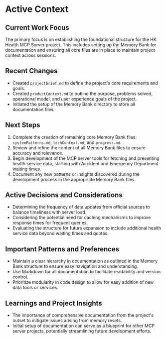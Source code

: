 # Active Context

## Current Work Focus
The primary focus is on establishing the foundational structure for the HK Health MCP Server project. This includes setting up the Memory Bank for documentation and ensuring all core files are in place to maintain project context across sessions.

## Recent Changes
- Created `projectbrief.md` to define the project's core requirements and goals.
- Created `productContext.md` to outline the purpose, problems solved, operational model, and user experience goals of the project.
- Initiated the setup of the Memory Bank directory to store all documentation files.

## Next Steps
1. Complete the creation of remaining core Memory Bank files: `systemPatterns.md`, `techContext.md`, and `progress.md`.
2. Review and refine the content of all Memory Bank files to ensure accuracy and relevance.
3. Begin development of the MCP server tools for fetching and presenting health service data, starting with Accident and Emergency Department waiting times.
4. Document any new patterns or insights discovered during the development process in the appropriate Memory Bank files.

## Active Decisions and Considerations
- Determining the frequency of data updates from official sources to balance timeliness with server load.
- Considering the potential need for caching mechanisms to improve response times for frequent queries.
- Evaluating the structure for future expansion to include additional health service data beyond waiting times and quotas.

## Important Patterns and Preferences
- Maintain a clear hierarchy in documentation as outlined in the Memory Bank structure to ensure easy navigation and understanding.
- Use Markdown for all documentation to facilitate readability and version control.
- Prioritize modularity in code design to allow for easy addition of new data tools or services.

## Learnings and Project Insights
- The importance of comprehensive documentation from the project's outset to mitigate issues arising from memory resets.
- Initial setup of documentation can serve as a blueprint for other MCP server projects, potentially streamlining future development efforts.
